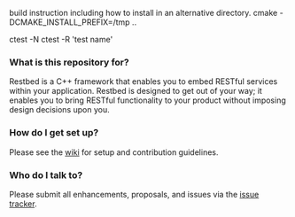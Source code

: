 build instruction including how to install in an alternative directory.
cmake -DCMAKE_INSTALL_PREFIX=/tmp ..

ctest -N
ctest -R 'test name'

### What is this repository for? ###

Restbed is a C++ framework that enables you to embed RESTful services within your application. Restbed is designed
to get out of your way; it enables you to bring RESTful functionality to your product without imposing design 
decisions upon you.

### How do I get set up? ###

Please see the [wiki](https://bitbucket.org/Corvusoft/restbed/wiki/Home) for setup and contribution guidelines.

### Who do I talk to? ###

Please submit all enhancements, proposals, and issues via the [issue tracker](https://bitbucket.org/Corvusoft/restbed/issues/new).

